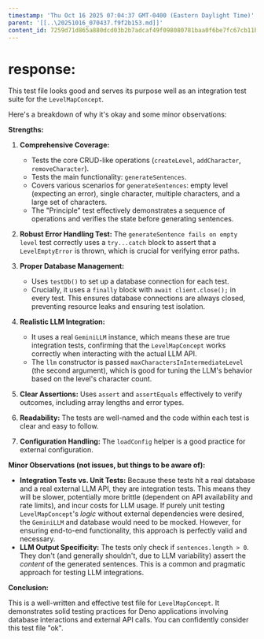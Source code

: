```yaml
---
timestamp: 'Thu Oct 16 2025 07:04:37 GMT-0400 (Eastern Daylight Time)'
parent: '[[..\20251016_070437.f9f2b153.md]]'
content_id: 7259d71d865a880dcd03b2b7adcaf49f098080781baa0f6be7fc67cb11b6098e
---
```


# response:

This test file looks good and serves its purpose well as an integration test suite for the `LevelMapConcept`.

Here's a breakdown of why it's okay and some minor observations:

**Strengths:**

1. **Comprehensive Coverage:**
   * Tests the core CRUD-like operations (`createLevel`, `addCharacter`, `removeCharacter`).
   * Tests the main functionality: `generateSentences`.
   * Covers various scenarios for `generateSentences`: empty level (expecting an error), single character, multiple characters, and a large set of characters.
   * The "Principle" test effectively demonstrates a sequence of operations and verifies the state before generating sentences.

2. **Robust Error Handling Test:** The `generateSentence fails on empty level` test correctly uses a `try...catch` block to assert that a `LevelEmptyError` is thrown, which is crucial for verifying error paths.

3. **Proper Database Management:**
   * Uses `testDb()` to set up a database connection for each test.
   * Crucially, it uses a `finally` block with `await client.close();` in every test. This ensures database connections are always closed, preventing resource leaks and ensuring test isolation.

4. **Realistic LLM Integration:**
   * It uses a real `GeminiLLM` instance, which means these are true integration tests, confirming that the `LevelMapConcept` works correctly when interacting with the actual LLM API.
   * The `llm` constructor is passed `maxCharactersInIntermediateLevel` (the second argument), which is good for tuning the LLM's behavior based on the level's character count.

5. **Clear Assertions:** Uses `assert` and `assertEquals` effectively to verify outcomes, including array lengths and error types.

6. **Readability:** The tests are well-named and the code within each test is clear and easy to follow.

7. **Configuration Handling:** The `loadConfig` helper is a good practice for external configuration.

**Minor Observations (not issues, but things to be aware of):**

* **Integration Tests vs. Unit Tests:** Because these tests hit a real database and a real external LLM API, they are integration tests. This means they will be slower, potentially more brittle (dependent on API availability and rate limits), and incur costs for LLM usage. If purely unit testing `LevelMapConcept`'s *logic* without external dependencies were desired, the `GeminiLLM` and database would need to be mocked. However, for ensuring end-to-end functionality, this approach is perfectly valid and necessary.
* **LLM Output Specificity:** The tests only check if `sentences.length > 0`. They don't (and generally shouldn't, due to LLM variability) assert the *content* of the generated sentences. This is a common and pragmatic approach for testing LLM integrations.

**Conclusion:**

This is a well-written and effective test file for `LevelMapConcept`. It demonstrates solid testing practices for Deno applications involving database interactions and external API calls. You can confidently consider this test file "ok".
